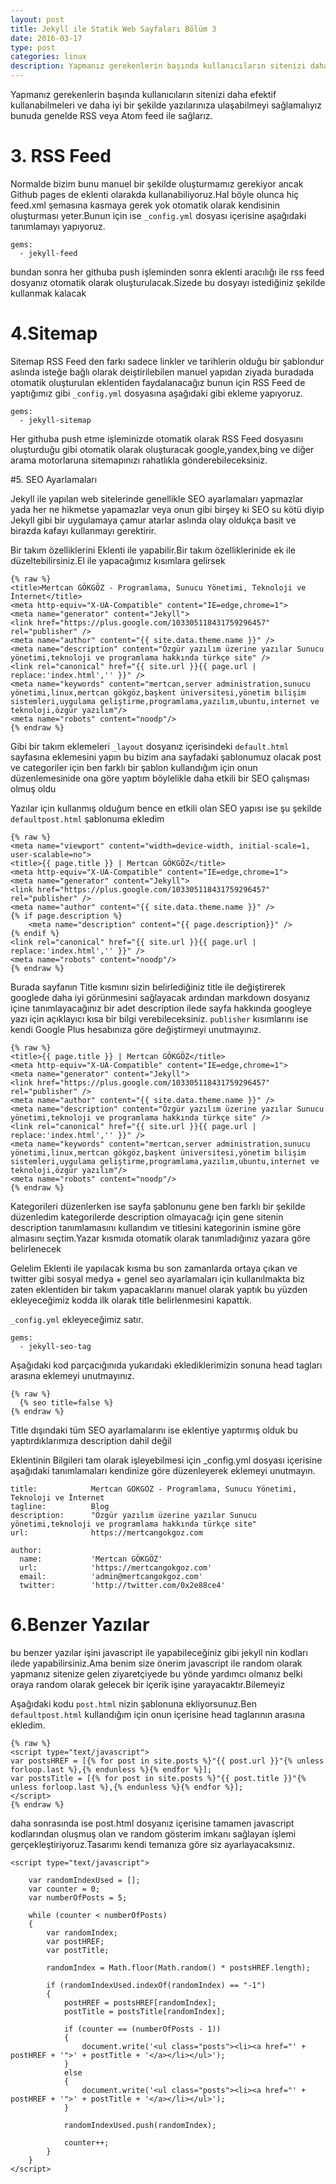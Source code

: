 ```yaml
---
layout: post
title: Jekyll ile Statik Web Sayfaları Bölüm 3
date: 2016-03-17
type: post
categories: linux
description: Yapmanız gerekenlerin başında kullanıcıların sitenizi daha
---
```


Yapmanız gerekenlerin başında kullanıcıların sitenizi daha efektif kullanabilmeleri ve daha iyi bir şekilde yazılarınıza ulaşabilmeyi sağlamalıyız bunuda genelde RSS veya Atom feed ile sağlarız.

# 3. RSS Feed

Normalde bizim bunu manuel bir şekilde oluşturmamız gerekiyor ancak Github pages de eklenti olarakda kullanabiliyoruz.Hal böyle olunca hiç feed.xml şemasına kasmaya gerek yok otomatik olarak kendisinin oluşturması yeter.Bunun için ise `_config.yml` dosyası içerisine aşağıdaki tanımlamayı yapıyoruz.

```
gems:
  - jekyll-feed
```

bundan sonra her githuba push işleminden sonra eklenti aracılığı ile rss feed dosyanız otomatik olarak oluşturulacak.Sizede bu dosyayı istediğiniz şekilde kullanmak kalacak

# 4.Sitemap

Sitemap RSS Feed den farkı sadece linkler ve tarihlerin olduğu bir şablondur aslında isteğe bağlı olarak deiştirilebilen manuel yapıdan ziyada buradada otomatik oluşturulan eklentiden faydalanacağız bunun için RSS Feed de yaptığımız gibi `_config.yml` dosyasına aşağıdaki gibi ekleme yapıyoruz.

```
gems:
  - jekyll-sitemap
```

Her githuba push etme işleminizde otomatik olarak RSS Feed dosyasını oluşturduğu gibi otomatik olarak oluşturacak google,yandex,bing ve diğer arama motorlaruna sitemapınızı rahatlıkla gönderebileceksiniz.

#5. SEO Ayarlamaları

Jekyll ile yapılan web sitelerinde genellikle SEO ayarlamaları yapmazlar yada her ne hikmetse yapamazlar veya onun gibi birşey ki SEO su kötü diyip Jekyll gibi bir uygulamaya çamur atarlar aslında olay oldukça basit ve birazda kafayı kullanmayı gerektirir.

Bir takım özelliklerini Eklenti ile yapabilir.Bir takım özelliklerinide ek ile düzeltebilirsiniz.El ile yapacağımız kısımlara gelirsek

```
{% raw %}
<title>Mertcan GÖKGÖZ - Programlama, Sunucu Yönetimi, Teknoloji ve İnternet</title>
<meta http-equiv="X-UA-Compatible" content="IE=edge,chrome=1">
<meta name="generator" content="Jekyll">
<link href="https://plus.google.com/103305118431759296457" rel="publisher" />
<meta name="author" content="{{ site.data.theme.name }}" />
<meta name="description" content="Özgür yazılım üzerine yazılar Sunucu yönetimi,teknoloji ve programlama hakkında türkçe site" />
<link rel="canonical" href="{{ site.url }}{{ page.url | replace:'index.html','' }}" />
<meta name="keywords" content="mertcan,server administration,sunucu yönetimi,linux,mertcan gökgöz,başkent üniversitesi,yönetim bilişim sistemleri,uygulama geliştirme,programlama,yazılım,ubuntu,internet ve teknoloji,özgür yazılım"/>
<meta name="robots" content="noodp"/>
{% endraw %}
```

Gibi bir takım eklemeleri `_layout` dosyanız içerisindeki `default.html` sayfasına eklemesini yapın bu bizim ana sayfadaki şablonumuz olacak post ve categoriler için ben farklı bir şablon kullandığım için onun düzenlemesinide ona göre yaptım böylelikle daha etkili bir SEO çalışması olmuş oldu

Yazılar için kullanmış olduğum bence en etkili olan SEO yapısı ise şu şekilde `defaultpost.html` şablonuma ekledim

```
{% raw %}
<meta name="viewport" content="width=device-width, initial-scale=1, user-scalable=no">
<title>{{ page.title }} | Mertcan GÖKGÖZ</title>
<meta http-equiv="X-UA-Compatible" content="IE=edge,chrome=1">
<meta name="generator" content="Jekyll">
<link href="https://plus.google.com/103305118431759296457" rel="publisher" />
<meta name="author" content="{{ site.data.theme.name }}" />
{% if page.description %}
    <meta name="description" content="{{ page.description}}" />
{% endif %}
<link rel="canonical" href="{{ site.url }}{{ page.url | replace:'index.html','' }}" />
<meta name="robots" content="noodp"/>
{% endraw %}
```

Burada sayfanın Title kısmını sizin belirlediğiniz title ile değiştirerek googlede daha iyi görünmesini sağlayacak ardından markdown dosyanız içine tanımlayacağınız bir adet description ilede sayfa hakkında googleye yazı için açıklayıcı kısa bir bilgi verebileceksiniz.
`publisher` kısımlarını ise kendi Google Plus hesabınıza göre değiştirmeyi unutmayınız.

```
{% raw %}
<title>{{ page.title }} | Mertcan GÖKGÖZ</title>
<meta http-equiv="X-UA-Compatible" content="IE=edge,chrome=1">
<meta name="generator" content="Jekyll">
<link href="https://plus.google.com/103305118431759296457" rel="publisher" />
<meta name="author" content="{{ site.data.theme.name }}" />
<meta name="description" content="Özgür yazılım üzerine yazılar Sunucu yönetimi,teknoloji ve programlama hakkında türkçe site" />
<link rel="canonical" href="{{ site.url }}{{ page.url | replace:'index.html','' }}" />
<meta name="keywords" content="mertcan,server administration,sunucu yönetimi,linux,mertcan gökgöz,başkent üniversitesi,yönetim bilişim sistemleri,uygulama geliştirme,programlama,yazılım,ubuntu,internet ve teknoloji,özgür yazılım"/>
<meta name="robots" content="noodp"/>
{% endraw %}
```

Kategorileri düzenlerken ise sayfa şablonunu gene ben farklı bir şekilde düzenledim kategorilerde description olmayacağı için gene sitenin description tanımlamasını kullandım ve titlesini kategorinin ismine göre almasını seçtim.Yazar kısmıda otomatik olarak tanımladığınız yazara göre belirlenecek

Gelelim Eklenti ile yapılacak kısma bu son zamanlarda ortaya çıkan ve twitter gibi sosyal medya + genel seo ayarlamaları için kullanılmakta biz zaten eklentiden bir takım yapacaklarını manuel olarak yaptık bu yüzden ekleyeceğimiz kodda ilk olarak title belirlenmesini kapattık.

`_config.yml` ekleyeceğimiz satır.

```
gems:
  - jekyll-seo-tag
```

Aşağıdaki kod parçacığınıda yukarıdaki eklediklerimizin sonuna head tagları arasına eklemeyi unutmayınız.

```
{% raw %}
  {% seo title=false %}
{% endraw %}
```
Title dışındaki tüm SEO ayarlamalarını ise eklentiye yaptırmış olduk bu yaptırdıklarımıza description dahil değil

Eklentinin Bilgileri tam olarak işleyebilmesi için _config.yml dosyası içerisine aşağıdaki tanımlamaları kendinize göre düzenleyerek eklemeyi unutmayın.

```
title:            Mertcan GÖKGÖZ - Programlama, Sunucu Yönetimi, Teknoloji ve İnternet
tagline:          Blog
description:      "Özgür yazılım üzerine yazılar Sunucu yönetimi,teknoloji ve programlama hakkında türkçe site"
url:              https://mertcangokgoz.com

author:
  name:           'Mertcan GÖKGÖZ'
  url:            'https://mertcangokgoz.com'
  email:          'admin@mertcangokgoz.com'
  twitter:	      'http://twitter.com/0x2e88ce4'
```

# 6.Benzer Yazılar

bu benzer yazılar işini javascript ile yapabileceğiniz gibi jekyll nin kodları ilede yapabilirsiniz.Ama benim size önerim javascript ile random olarak yapmanız sitenize gelen ziyaretçiyede bu yönde yardımcı olmanız belki oraya random olarak gelecek bir içerik işine yarayacaktır.Bilemeyiz

Aşağıdaki kodu `post.html` nizin şablonuna ekliyorsunuz.Ben `defaultpost.html` kullandığım için onun içerisine head taglarının arasına ekledim.

```
{% raw %}
<script type="text/javascript">
var postsHREF = [{% for post in site.posts %}"{{ post.url }}"{% unless forloop.last %},{% endunless %}{% endfor %}];
var postsTitle = [{% for post in site.posts %}"{{ post.title }}"{% unless forloop.last %},{% endunless %}{% endfor %}];
</script>
{% endraw %}
```

daha sonrasında ise post.html dosyanız içerisine tamamen javascript kodlarından oluşmuş olan ve random gösterim imkanı sağlayan işlemi gerçekleştiriyoruz.Tasarımı kendi temanıza göre siz ayarlayacaksınız.

```
<script type="text/javascript">

    var randomIndexUsed = [];
    var counter = 0;
    var numberOfPosts = 5;

    while (counter < numberOfPosts)
    {
        var randomIndex;
        var postHREF;
        var postTitle;

        randomIndex = Math.floor(Math.random() * postsHREF.length);

        if (randomIndexUsed.indexOf(randomIndex) == "-1")
        {
            postHREF = postsHREF[randomIndex];
            postTitle = postsTitle[randomIndex];

            if (counter == (numberOfPosts - 1))
            {
                document.write('<ul class="posts"><li><a href="' + postHREF + '">' + postTitle + '</a></li></ul>');
            }
            else
            {
                document.write('<ul class="posts"><li><a href="' + postHREF + '">' + postTitle + '</a></li></ul>');
            }

            randomIndexUsed.push(randomIndex);

            counter++;
        }
    }
</script>
```
